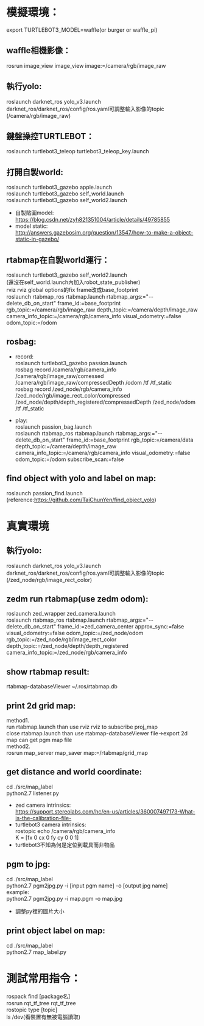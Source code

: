 # 模擬環境：

export TURTLEBOT3_MODEL=waffle(or burger or waffle_pi)

## waffle相機影像：
rosrun image_view image_view image:=/camera/rgb/image_raw

## 執行yolo:
roslaunch darknet_ros yolo_v3.launch  
darknet_ros/darknet_ros/config/ros.yaml可調整輸入影像的topic  
(/camera/rgb/image_raw)

## 鍵盤操控TURTLEBOT：
roslaunch turtlebot3_teleop turtlebot3_teleop_key.launch

## 打開自製world:
roslaunch turtlebot3_gazebo apple.launch  
roslaunch turtlebot3_gazebo self_world.launch  
roslaunch turtlebot3_gazebo self_world2.launch  
* 自製貼圖model:  
https://blog.csdn.net/zyh821351004/article/details/49785855  
* model static:  
http://answers.gazebosim.org/question/13547/how-to-make-a-object-static-in-gazebo/  

## rtabmap在自製world運行：
roslaunch turtlebot3_gazebo self_world2.launch  
(還沒在self_world.launch內加入robot_state_publisher)  
rviz rviz global options的fix frame改成base_footprint  
roslaunch rtabmap_ros rtabmap.launch rtabmap_args:="--delete_db_on_start" frame_id:=base_footprint rgb_topic:=/camera/rgb/image_raw depth_topic:=/camera/depth/image_raw camera_info_topic:=/camera/rgb/camera_info  visual_odometry:=false odom_topic:=/odom

## rosbag:
* record:  
roslaunch turtlebot3_gazebo passion.launch  
rosbag record /camera/rgb/camera_info /camera/rgb/image_raw/comessed /camera/rgb/image_raw/compressedDepth /odom /tf /tf_static  
rosbag record /zed_node/rgb/camera_info /zed_node/rgb/image_rect_color/compressed /zed_node/depth/depth_registered/compressedDepth /zed_node/odom /tf /tf_static  

* play:  
roslaunch passion_bag.launch  
roslaunch rtabmap_ros rtabmap.launch rtabmap_args:="--delete_db_on_start" frame_id:=base_footprint rgb_topic:=/camera/data depth_topic:=/camera/depth/image_raw camera_info_topic:=/camera/rgb/camera_info  visual_odometry:=false odom_topic:=/odom subscribe_scan:=false  

## find object with yolo and label on map:
roslaunch passion_find.launch  
(reference:https://github.com/TaiChunYen/find_object_yolo)  

# 真實環境

## 執行yolo:
roslaunch darknet_ros yolo_v3.launch  
darknet_ros/darknet_ros/config/ros.yaml可調整輸入影像的topic  
(/zed_node/rgb/image_rect_color)

## zedm run rtabmap(use zedm odom):
roslaunch zed_wrapper zed_camera.launch  
roslaunch rtabmap_ros rtabmap.launch rtabmap_args:="--delete_db_on_start" frame_id:=zed_camera_center approx_sync:=false visual_odometry:=false odom_topic:=/zed_node/odom rgb_topic:=/zed_node/rgb/image_rect_color depth_topic:=/zed_node/depth/depth_registered camera_info_topic:=/zed_node/rgb/camera_info

## show rtabmap result:
rtabmap-databaseViewer ~/.ros/rtabmap.db

## print 2d grid map:
method1.  
run rtabmap.launch than use rviz rviz to subscribe proj_map  
close rtabmap.launch than use rtabmap-databaseViewer file->export 2d map can get pgm map file  
method2.  
rosrun map_server map_saver map:=/rtabmap/grid_map  

## get distance and world coordinate:
cd ./src/map_label  
python2.7 listener.py  
* zed camera intrinsics:  
https://support.stereolabs.com/hc/en-us/articles/360007497173-What-is-the-calibration-file-
* turtlebot3 camera intrinsics:  
rostopic echo /camera/rgb/camera_info     
K = [fx 0 cx 0 fy cy 0 0 1]    
* turtlebot3不知為何是定位到載具而非物品  

## pgm to jpg:
cd ./src/map_label  
python2.7 pgm2jpg.py -i [input pgm name] -o [output jpg name]  
example:  
python2.7 pgm2jpg.py -i map.pgm -o map.jpg  
* 調整py裡的圖片大小  

## print object label on map:
cd ./src/map_label  
python2.7 map_label.py  

# 測試常用指令：
rospack find [package名]  
rosrun rqt_tf_tree rqt_tf_tree  
rostopic type [topic]  
ls /dev(看裝置有無被電腦讀取)



